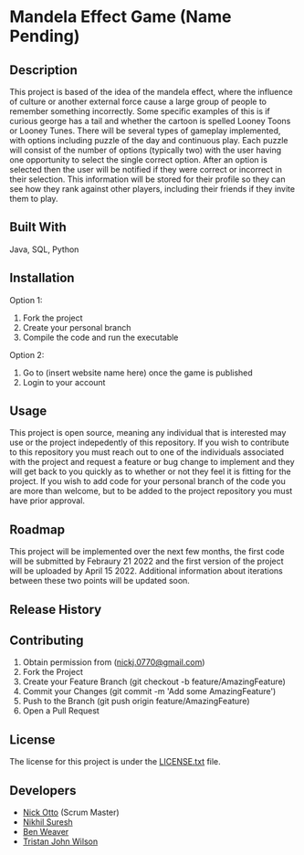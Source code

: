 # Mandela Effect Game (Name Pending)

## Description

This project is based of the idea of the mandela effect, where the influence of culture or another external force cause a large group of people to remember something incorrectly. Some specific examples of this is if curious george has a tail and whether the cartoon is spelled Looney Toons or Looney Tunes. There will be several types of gameplay implemented, with options including puzzle of the day and continuous play. Each puzzle will consist of the number of options (typically two) with the user having one opportunity to select the single correct option. After an option is selected then the user will be notified if they were correct or incorrect in their selection. This information will be stored for their profile so they can see how they rank against other players, including their friends if they invite them to play. 

## Built With
Java, SQL, Python

## Installation
Option 1:
1. Fork the project
2. Create your personal branch
3. Compile the code and run the executable

Option 2:
1. Go to (insert website name here) once the game is published
2. Login to your account

## Usage
This project is open source, meaning any individual that is interested may use or the project indepedently of this repository. If you wish to contribute to this repository you must reach out to one of the individuals associated with the project and request a feature or bug change to implement and they will get back to you quickly as to whether or not they feel it is fitting for the project. If you wish to add code for your personal branch of the code you are more than welcome, but to be added to the project repository you must have prior approval.

## Roadmap
This project will be implemented over the next few months, the first code will be submitted by Febraury 21 2022 and the first version of the project will be uploaded by April 15 2022. Additional information about iterations between these two points will be updated soon.

## Release History


## Contributing

1. Obtain permission from (nickj.0770@gmail.com)
1. Fork the Project
2. Create your Feature Branch (git checkout -b feature/AmazingFeature)
3. Commit your Changes (git commit -m 'Add some AmazingFeature')
4. Push to the Branch (git push origin feature/AmazingFeature)
5. Open a Pull Request

## License

The license for this project is under the [LICENSE.txt](https://github.com/CPSC4720Mandela/mandela/blob/main/LICENSE.txt "Link to the LICENSE.txt file") file.

## Developers

- [Nick Otto](https://github.com/nicholas-otto "Link to Nick's GitHub") (Scrum Master)
- [Nikhil Suresh](https://github.com/nik1097 "Link to Nikhil's GitHub")
- [Ben Weaver](https://github.com/benjweaver "Link to Ben's GitHub")
- [Tristan John Wilson](https://github.com/hktristan "Link to Tristan's GitHub")
